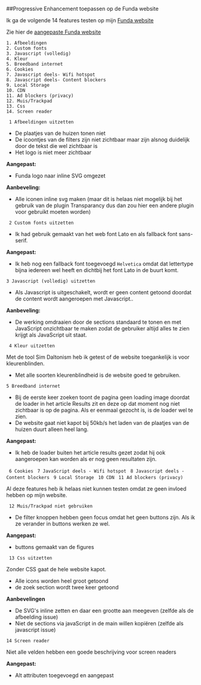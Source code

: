 ##Progressive Enhancement toepassen op de Funda website

Ik ga de volgende 14 features testen op mijn [Funda website](http://linda2912.github.io/funda)

Zie hier de [aangepaste Funda website](http://linda2912.github.io/browserTechnologies/funda2.0)
```
1. Afbeeldingen
2. Custom fonts
3. Javascript (volledig)
4. Kleur
5. Breedband internet
6. Cookies
7. Javascript deels- Wifi hotspot
8. Javascript deels- Content blockers
9. Local Storage
10. CDN
11. Ad blockers (privacy)
12. Muis/Trackpad 
13. Css
14. Screen reader
```
``` 1 Afbeeldingen uitzetten```

* De plaatjes van de huizen tonen niet
* De icoontjes van de filters zijn niet zichtbaar maar zijn alsnog duidelijk door de tekst die wel zichtbaar is
* Het logo is niet meer zichtbaar

**Aangepast:**
* Funda logo naar inline SVG omgezet

**Aanbeveling:**
* Alle iconen inline svg maken (maar dit is helaas niet mogelijk bij het gebruik van de plugin Transparancy dus dan zou hier een andere plugin voor gebruikt moeten worden)

``` 2 Custom fonts uitzetten```

* Ik had gebruik gemaakt van het web font Lato en als fallback font sans-serif. 

**Aangepast:**
* Ik heb nog een fallback font toegevoegd ```Helvetica``` omdat dat lettertype bijna iedereen wel heeft en dichtbij het font Lato in de buurt komt.

``` 3 Javascript (volledig) uitzetten ```

* Als Javascript is uitgeschakelt, wordt er geen content getoond doordat de content wordt aangeroepen met Javascript..

**Aanbeveling:**
* De werking omdraaien door de sections standaard te tonen en met JavaScript onzichtbaar te maken zodat de gebruiker altijd alles te zien krijgt als JavaScript uit staat.

``` 4 Kleur uitzetten```

Met de tool Sim Daltonism heb ik getest of de website toegankelijk is voor kleurenblinden. 

* Met alle soorten kleurenblindheid is de website goed te gebruiken.

``` 5 Breedband internet ```

* Bij de eerste keer zoeken toont de pagina geen loading image doordat de loader in het article Results zit en deze op dat moment nog niet zichtbaar is op de pagina. Als er eenmaal gezocht is, is de loader wel te zien.
* De website gaat niet kapot bij 50kb/s het laden van de plaatjes van de huizen duurt alleen heel lang. 

**Aangepast:**
* Ik heb de loader buiten het article results gezet zodat hij ook aangeroepen kan worden als er nog geen resultaten zijn.

 
``` 6 Cookies```
``` 7 JavaScript deels - Wifi hotspot```
``` 8 Javascript deels - Content blockers```
``` 9 Local Storage```
``` 10 CDN```
``` 11 Ad blockers (privacy)```

Al deze features heb ik helaas niet kunnen testen omdat ze geen invloed hebben op mijn website.

``` 12 Muis/Trackpad niet gebruiken```

* De filter knoppen hebben geen focus omdat het geen buttons zijn. Als ik ze verander in buttons werken ze wel.

**Aangepast:**
* buttons gemaakt van de figures

``` 13 Css uitzetten```

Zonder CSS gaat de hele website kapot. 
* Alle icons worden heel groot getoond
* de zoek section wordt twee keer getoond

**Aanbevelingen**
* De SVG's inline zetten en daar een grootte aan meegeven (zelfde als de afbeelding issue)
* Niet de sections via javaScript in de main willen kopiëren (zelfde als javascript issue)

``` 14 Screen reader ```

Niet alle velden hebben een goede beschrijving voor screen readers

**Aangepast:**
* Alt attributen toegevoegd en aangepast

